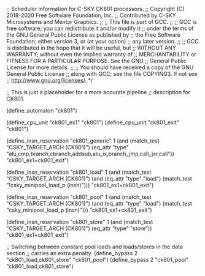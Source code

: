 ;; Scheduler information for C-SKY CK801 processors.
;; Copyright (C) 2018-2020 Free Software Foundation, Inc.
;; Contributed by C-SKY Microsystems and Mentor Graphics.
;;
;; This file is part of GCC.
;;
;; GCC is free software; you can redistribute it and/or modify it
;; under the terms of the GNU General Public License as published by
;; the Free Software Foundation; either version 3, or (at your option)
;; any later version.
;;
;; GCC is distributed in the hope that it will be useful, but
;; WITHOUT ANY WARRANTY; without even the implied warranty of
;; MERCHANTABILITY or FITNESS FOR A PARTICULAR PURPOSE.  See the GNU
;; General Public License for more details.
;;
;; You should have received a copy of the GNU General Public License
;; along with GCC; see the file COPYING3.  If not see
;; <http://www.gnu.org/licenses/>.  */

;; This is just a placeholder for a more accurate pipeline
;; description for CK801.

(define_automaton "ck801")

(define_cpu_unit "ck801_ex1" "ck801")
(define_cpu_unit "ck801_exit" "ck801")

(define_insn_reservation "ck801_generic" 1
  (and (match_test "CSKY_TARGET_ARCH (CK801)")
       (eq_attr "type" "alu,cmp,branch,cbranch,addsub,alu_ix,branch_jmp,call_jsr,call"))
  "ck801_ex1+ck801_exit")

(define_insn_reservation "ck801_load" 1
  (and (match_test "CSKY_TARGET_ARCH (CK801)")
       (and (eq_attr "type" "load")
	    (match_test "!csky_minipool_load_p (insn)")))
  "ck801_ex1+ck801_exit")

(define_insn_reservation "ck801_pool" 1
  (and (match_test "CSKY_TARGET_ARCH (CK801)")
       (and (eq_attr "type" "load")
	    (match_test "csky_minipool_load_p (insn)")))
  "ck801_ex1+ck801_exit")

(define_insn_reservation "ck801_store" 1
  (and (match_test "CSKY_TARGET_ARCH (CK801)")
       (eq_attr "type" "store"))
  "ck801_ex1+ck801_exit")

;; Switching between constant pool loads and loads/stores in the data section
;; carries an extra penalty.
(define_bypass 2 "ck801_load,ck801_store" "ck801_pool")
(define_bypass 2 "ck801_pool" "ck801_load,ck801_store")
